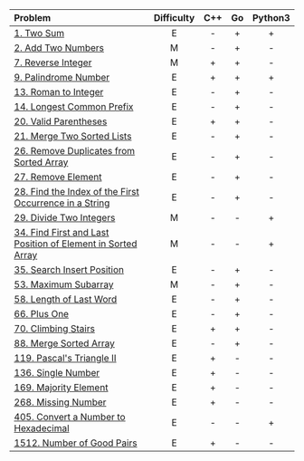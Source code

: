 |Problem|Difficulty|C++|Go|Python3|
|:-|:-:|:-:|:-:|:-:|
|[1. Two Sum](https://github.com/VitJRBOG/leetcode_exercises/tree/master/easy/e1)|E|-|+|+|
|[2. Add Two Numbers](https://github.com/VitJRBOG/leetcode_exercises/tree/master/medium/e2)|M|-|+|-|
|[7. Reverse Integer](https://github.com/VitJRBOG/leetcode_exercises/tree/master/medium/e7)|M|+|+|-|
|[9. Palindrome Number](https://github.com/VitJRBOG/leetcode_exercises/tree/master/easy/e9)|E|+|+|+|
|[13. Roman to Integer](https://github.com/VitJRBOG/leetcode_exercises/tree/master/easy/e13)|E|-|+|-|
|[14. Longest Common Prefix](https://github.com/VitJRBOG/leetcode_exercises/tree/master/easy/e14)|E|-|+|-|
|[20. Valid Parentheses](https://github.com/VitJRBOG/leetcode_exercises/tree/master/easy/e20)|E|+|+|-|
|[21. Merge Two Sorted Lists](https://github.com/VitJRBOG/leetcode_exercises/tree/master/easy/e21)|E|-|+|-|
|[26. Remove Duplicates from Sorted Array](https://github.com/VitJRBOG/leetcode_exercises/tree/master/easy/e26)|E|-|+|-|
|[27. Remove Element](https://github.com/VitJRBOG/leetcode_exercises/tree/master/easy/e27)|E|-|+|-|
|[28. Find the Index of the First Occurrence in a String](https://github.com/VitJRBOG/leetcode_exercises/tree/master/easy/e28)|E|-|+|-|
|[29. Divide Two Integers](https://github.com/VitJRBOG/leetcode_exercises/tree/master/medium/e29)|M|-|-|+|
|[34. Find First and Last Position of Element in Sorted Array](https://github.com/VitJRBOG/leetcode_exercises/tree/master/medium/e34)|M|-|-|+|
|[35. Search Insert Position](https://github.com/VitJRBOG/leetcode_exercises/tree/master/easy/e35)|E|-|+|-|
|[53. Maximum Subarray](https://github.com/VitJRBOG/leetcode_exercises/tree/master/medium/e53)|M|-|+|-|
|[58. Length of Last Word](https://github.com/VitJRBOG/leetcode_exercises/tree/master/easy/e58)|E|-|+|-|
|[66. Plus One](https://github.com/VitJRBOG/leetcode_exercises/tree/master/easy/e66)|E|-|+|-|
|[70. Climbing Stairs](https://github.com/VitJRBOG/leetcode_exercises/tree/master/easy/e70)|E|+|+|-|
|[88. Merge Sorted Array](https://github.com/VitJRBOG/leetcode_exercises/tree/master/easy/e88)|E|-|+|-|
|[119. Pascal's Triangle II](https://github.com/VitJRBOG/leetcode_exercises/tree/master/easy/e119)|E|+|-|-|
|[136. Single Number](https://github.com/VitJRBOG/leetcode_exercises/tree/master/easy/e136)|E|+|-|-|
|[169. Majority Element](https://github.com/VitJRBOG/leetcode_exercises/tree/master/easy/e169)|E|+|-|-|
|[268. Missing Number](https://github.com/VitJRBOG/leetcode_exercises/tree/master/easy/e268)|E|+|-|-|
|[405. Convert a Number to Hexadecimal](https://github.com/VitJRBOG/leetcode_exercises/tree/master/easy/e405)|E|-|-|+|
|[1512. Number of Good Pairs](https://github.com/VitJRBOG/leetcode_exercises/tree/master/easy/e1512)|E|+|-|-|
